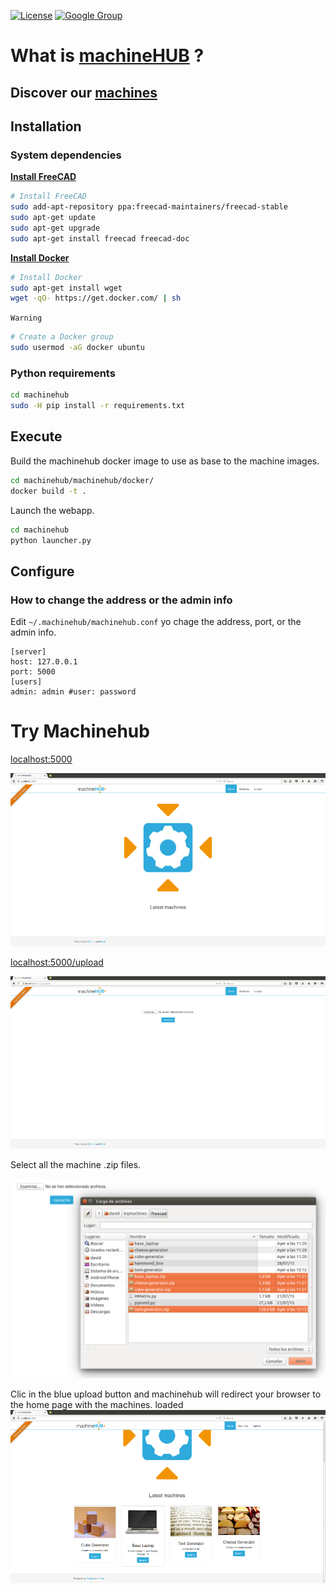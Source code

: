 
[![License](http://img.shields.io/:license-gpl-blue.svg?style=flat)](http://opensource.org/licenses/GPL-3.0) [![Google Group](https://img.shields.io/badge/-Google%20Group-lightgrey.svg)](https://groups.google.com/forum/?hl=en#!forum/machinehub)

# What is [machineHUB](docs/machinehub.pdf) ?

## Discover our [machines](https://github.com/bq/machines/)

## Installation

### System dependencies

**[Install FreeCAD](http://www.freecadweb.org/wiki/index.php?title=Install_on_Unix)**


```bash
# Install FreeCAD
sudo add-apt-repository ppa:freecad-maintainers/freecad-stable
sudo apt-get update
sudo apt-get upgrade
sudo apt-get install freecad freecad-doc
```

**[Install Docker](https://docs.docker.com/installation/ubuntulinux/)**

```bash
# Install Docker
sudo apt-get install wget
wget -qO- https://get.docker.com/ | sh
```

`Warning`

```bash
# Create a Docker group
sudo usermod -aG docker ubuntu
```

### Python requirements

```bash
cd machinehub
sudo -H pip install -r requirements.txt
```

## Execute

Build the machinehub docker image to use as base to the machine images.

```bash
cd machinehub/machinehub/docker/
docker build -t .
```

Launch the webapp.

```bash
cd machinehub
python launcher.py
```

## Configure

### How to change the address or the admin info

Edit `~/.machinehub/machinehub.conf` yo chage the address, port, or the admin info.

```
[server]
host: 127.0.0.1
port: 5000
[users]
admin: admin #user: password
```

# Try Machinehub

[localhost:5000](http://localhost:5000/)

![](docs/img/home.png)

[localhost:5000/upload](http://localhost:5000/upload)

![](docs/img/upload.png)

Select all the machine .zip files.

![](docs/img/files.png)

Clic in the blue upload button and machinehub will redirect your browser to the home page with the machines. loaded
![](docs/img/uploaded.png)

